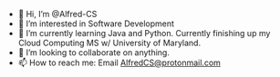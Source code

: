 - 👋 Hi, I’m @Alfred-CS
- 👀 I’m interested in Software Development
- 🌱 I’m currently learning Java and Python. Currently finishing up my Cloud Computing MS w/ University of Maryland.
- 💞️ I’m looking to collaborate on anything.
- 📫 How to reach me: Email AlfredCS@protonmail.com

<!---
Alfred-CS/Alfred-CS is a ✨ special ✨ repository because its `README.md` (this file) appears on your GitHub profile.
You can click the Preview link to take a look at your changes.
--->
